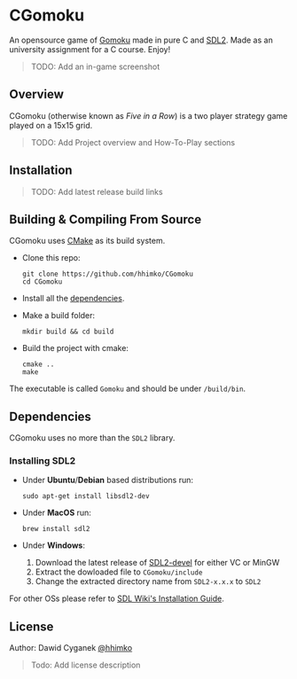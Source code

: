 # CGomoku

An opensource game of [Gomoku] made in pure C and [SDL2]. Made as an university assignment for a C course. Enjoy!
    
> TODO: Add an in-game screenshot


## Overview

CGomoku (otherwise known as *Five in a Row*) is a two player strategy game played on a 15x15 grid. 

> TODO: Add Project overview and How-To-Play sections 


## Installation

> TODO: Add latest release build links

## Building & Compiling From Source

CGomoku uses [CMake] as its build system.

- Clone this repo:
  ```console
  git clone https://github.com/hhimko/CGomoku
  cd CGomoku
  ```

- Install all the [dependencies].

- Make a build folder:
  ```console
  mkdir build && cd build
  ```

- Build the project with cmake:
  ```console
  cmake ..
  make
  ```

The executable is called `Gomoku` and should be under `/build/bin`.


## Dependencies

CGomoku uses no more than the `SDL2` library.

### Installing SDL2
  - Under **Ubuntu**/**Debian** based distributions run: 
    ```console
    sudo apt-get install libsdl2-dev
    ```

  - Under **MacOS** run:
    ```console
    brew install sdl2
    ```
    
  - Under **Windows**:
    1. Download the latest release of [SDL2-devel] for either VC or MinGW
    2. Extract the dowloaded file to `CGomoku/include`
    3. Change the extracted directory name from `SDL2-x.x.x` to `SDL2`

  For other OSs please refer to [SDL Wiki's Installation Guide].


## License

Author: Dawid Cyganek [@hhimko]

> Todo: Add license description




[Gomoku]: https://en.wikipedia.org/wiki/Gomoku
[SDL2]: https://www.libsdl.org/
[SDL Wiki's Installation Guide]: https://wiki.libsdl.org/Installation
[CMake]: https://cmake.org/
[SDL2-devel]: https://github.com/libsdl-org/SDL/releases
[dependencies]: #dependencies
[@hhimko]: https://github.com/hhimko
